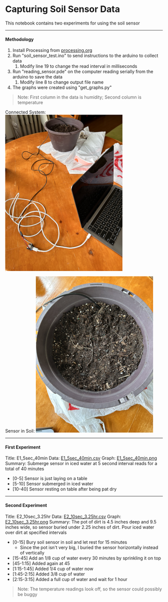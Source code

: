 # Capturing Soil Sensor Data

This notebook contains two experiments for using the soil sensor

---

#### Methodology
1. Install Processing from [processing.org](https://processing.org/download)
2. Run "soil_sensor_test.ino" to send instructions to the arduino to collect data
   1. Modify line 19 to change the read interval in milliseconds
3. Run "reading_sensor.pde" on the computer reading serially from the arduino to save the data
   1. Modify line 8 to change output file name
4. The graphs were created using "get_graphs.py"
> Note: First column in the data is humidity; Second column is temperature 

Connected System: 
<img src='./images/capturing_data.jpeg' alt='System' height='500'>

Sensor in Soil:
<img src='./images/sensor_in_soil.jpeg' alt='Sensor' height='500'>

---

####  First Experiment

Title: E1_5sec_40min
Data: [E1_5sec_40min.csv](./E1_5sec_40min.csv)
Graph: [E1_5sec_40min.png](./E1_5sec_40min.png)
Summary: Submerge sensor in iced water at 5 second interval reads for a total of 40 minutes 

* [0-5] Sensor is just laying on a table
* [5-10] Sensor submerged in iced water
* [10-40] Sensor resting on table after being pat dry

--- 

#### Second Experiment

Title: E2_10sec_3.25hr
Data: [E2_10sec_3.25hr.csv](./E2_10sec_3.25hr.csv)
Graph: [E2_10sec_3.25hr.png](./E2_10sec_3.25hr.png)
Summary: The pot of dirt is 4.5 inches deep and 9.5 inches wide, so sensor buried under 2.25 inches of dirt. Pour iced water over dirt at specified intervals

* [0-15] Bury soil sensor in soil and let rest for 15 minutes
  * Since the pot isn't very big, I buried the sensor horizontally instead of vertically
* [15-45] Add an 1/8 cup of water every 30 minutes by sprinkling it on top 
* [45-1:15] Added again at 45
* [1:15-1:45] Added 1/4 cup of water now
* [1:45-2:15] Added 3/8 cup of water
* [2:15-3:15] Added a full cup of water and wait for 1 hour

>Note: The temperature readings look off, so the sensor could possibly be buggy